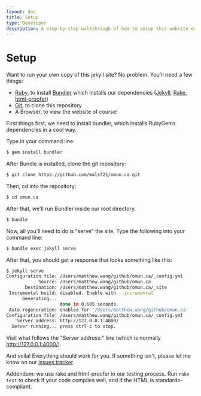 ```yaml
---
layout: doc
title: Setup
type: Developer
description: A step-by-step walkthrough of how to setup this website on a local development machine.
---
```

# Setup

Want to run your own copy of this jekyll site? No problem. You'll need a few things:

* [Ruby](https://www.ruby-lang.org/en/), to install [Bundler](https://bundler.io/) which installs our dependencies ([Jekyll](https://jekyllrb.com), [Rake](http://rake.rubyforge.org/), [html-proofer](https://github.com/gjtorikian/html-proofer))
* [Git](https://git-scm.com/), to clone this repository
* A Browser, to view the website of course!

First things first, we need to install bundler, which installs RubyGems dependencies in a cool way.

Type in your command line:
```bash
$ gem install bundler
```

After Bundle is installed, clone the git repository:
```bash
$ git clone https://github.com/malsf21/omun.ca.git
```

Then, cd into the repository:
```bash
$ cd omun.ca
```

After that, we'll run Bundler inside our root directory.

```bash
$ bundle
```

Now, all you'll need to do is "serve" the site. Type the following into your command line:
```bash
$ bundle exec jekyll serve
```

After that, you should get a response that looks something like this:

```bash
$ jekyll serve
Configuration file: /Users/matthew.wang/github/omun.ca/_config.yml
            Source: /Users/matthew.wang/github/omun.ca
       Destination: /Users/matthew.wang/github/omun.ca/_site
 Incremental build: disabled. Enable with --incremental
      Generating...
                    done in 0.605 seconds.
 Auto-regeneration: enabled for '/Users/matthew.wang/github/omun.ca'
Configuration file: /Users/matthew.wang/github/omun.ca/_config.yml
    Server address: http://127.0.0.1:4000/
  Server running... press ctrl-c to stop.

```

Visit what follows the "Server address:" line (which is normally http://127.0.0.1:4000/).

And voila! Everything should work for you. If something isn't, please let me know on our [issues tracker](https://github.com/malsf21/omun.ca/issues).

Addendum: we use rake and html-proofer in our testing process. Run `rake test` to check if your code compiles well, and if the HTML is standards-compliant.
